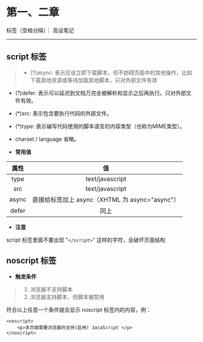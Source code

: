 ﻿# 第一、二章 

标签（空格分隔）： 高设笔记

---

## script 标签
> - (?)async: 表示应该立即下载脚本，但不妨碍页面中的其他操作，比如下载其他资源或等待加载其他脚本。只对外部文件有效
- (?)defer: 表示可以延迟到文档万完全被解析和显示之后再执行。只对外部文件有效。
- (*)src: 表示包含要执行代码的外部文件。
- (*)type: 表示编写代码使用的脚本语言的内容类型（也称为MIME类型）。
- charset / language 省略。

- **常用值**

| 属性  | 值    |
| :---: | :---: |
| type  | text/javascript |
| src   | text/javascript |
| async | 直接给标签加上 async（XHTML 为 async="async"）|
| defer | 同上 |

- **注意**

script 标签里面不要出现 "```</script>```" 这样的字符，会破坏页面结构

## noscript 标签
- **触发条件**

> 1. 浏览器不支持脚本
> 2. 浏览器支持脚本，但脚本被禁用

符合以上任意一个条件就会显示 noscript 标签内的内容，例：

```
<noscript>
	<p>本页面需要浏览器的支持(启用) JacaScript </p>
</noscript>
```